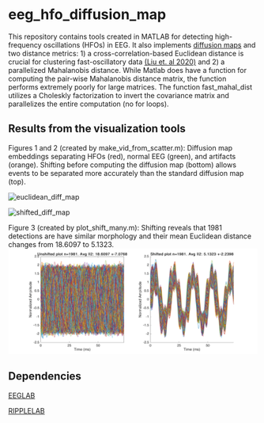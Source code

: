 # eeg_hfo_diffusion_map

This repository contains tools created in MATLAB for detecting high-frequency oscillations (HFOs) in EEG. It also implements [diffusion maps](https://www.pnas.org/content/102/21/7426) and two distance metrics: 1) a cross-correlation-based Euclidean distance is crucial for clustering fast-oscillatory data [(Liu et. al 2020)](https://dl.acm.org/doi/10.5555/3408207.3408276) and 2) a parallelized Mahalanobis distance. While Matlab does have a function for computing the pair-wise Mahalanobis distance matrix, the function performs extremely poorly for large matrices. The function fast_mahal_dist utilizes a Choleskly factorization to invert the covariance matrix and parallelizes the entire computation (no for loops).

## Results from the visualization tools

Figures 1 and 2 (created by make_vid_from_scatter.m): Diffusion map embeddings separating HFOs (red), normal EEG (green), and artifacts (orange). Shifting before computing the diffusion map (bottom) allows events to be separated more accurately than the standard diffusion map (top).

![euclidean_diff_map](/images/l2_euclidean.gif)

![shifted_diff_map](/images/shifted_l2.gif)

Figure 3 (created by plot_shift_many.m): Shifting reveals that 1981 detections are have similar morphology and their mean Euclidean distance changes from 18.6097 to 5.1323.
![diff_map_video](/images/shift_plot.png)

## Dependencies
[EEGLAB](https://github.com/sccn/eeglab)

[RIPPLELAB](https://github.com/BSP-Uniandes/RIPPLELAB)
